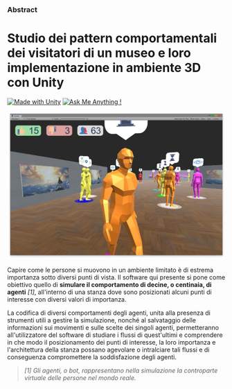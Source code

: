 ### Abstract 
# Studio dei pattern comportamentali dei visitatori di un museo e loro implementazione in ambiente 3D con Unity
[![Made with Unity](https://img.shields.io/badge/Made%20with-Unity-57b9d3.svg?style=flat&logo=unity)](https://unity3d.com) [![Ask Me Anything !](https://img.shields.io/badge/Ask%20me-anything-1abc9c.svg)](https://github.com/Domenico-Esposito/project_m/issues/new)


![Software di simulazione - Screen 1](https://github.com/Domenico-Esposito/project_m/blob/master/readme/assets/Simulazione_1.jpg?raw=true)

Capire come le persone si muovono in un ambiente limitato è di estrema importanza sotto diversi punti di vista. Il software qui presente si pone come obiettivo quello di **simulare il comportamento di decine, o centinaia, di agenti** _[1]_, all'interno di una stanza dove sono posizionati alcuni punti di interesse con diversi valori di importanza.

La codifica di diversi comportamenti degli agenti, unita alla presenza di strumenti utili a gestire la simulazione, nonché al salvataggio delle informazioni sui movimenti e sulle scelte dei singoli agenti, permetteranno all'utilizzatore del software di studiare i flussi di quest'ultimi e comprendere in che modo il posizionamento dei punti di interesse, la loro importanza e l'architettura della stanza possano agevolare o intralciare tali flussi e di conseguenza compromettere la soddisfazione degli agenti.

> _[1] Gli agenti, o bot, rappresentano nella simulazione la controparte virtuale delle persone nel mondo reale._
